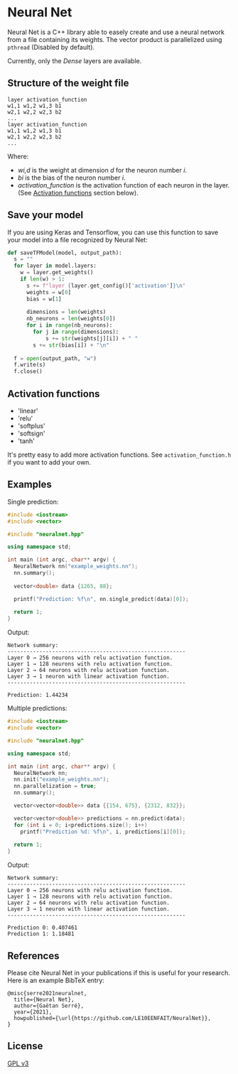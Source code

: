 # Neural Net

Neural Net is a C++ library able to easely create and use a neural network from a file containing its weights.
The vector product is parallelized using `pthread` (Disabled by default).

Currently, only the *Dense* layers are available.

## Structure of the weight file

```
layer activation_function
w1,1 w1,2 w1,3 b1
w2,1 w2,2 w2,3 b2
...
layer activation_function
w1,1 w1,2 w1,3 b1
w2,1 w2,2 w2,3 b2
...
```
Where:
+ *wi,d* is the weight at dimension *d* for the neuron number *i*.
+ *bi* is the bias of the neuron number *i*.
+ *activation_function* is the activation function of each neuron in the layer. (See [Activation functions](#activation-functions) section below).

## Save your model
If you are using Keras and Tensorflow, you can use this function to save your model into a file recognized by Neural Net:
```python
def saveTFModel(model, output_path):
  s = ""
  for layer in model.layers:
    w = layer.get_weights()
    if len(w) > 1:
      s += f"layer {layer.get_config()['activation']}\n"
      weights = w[0]
      bias = w[1]
      
      dimensions = len(weights)
      nb_neurons = len(weights[0])
      for i in range(nb_neurons):
        for j in range(dimensions):
        	s += str(weights[j][i]) + " "
      	s += str(bias[i]) + "\n"
        
  f = open(output_path, "w")
  f.write(s)
  f.close()
```

## Activation functions
+ 'linear'
+ 'relu'
+ 'softplus'
+ 'softsign'
+ 'tanh'

It's pretty easy to add more activation functions. See `activation_function.h` if you want to add your own.


## Examples
Single prediction:
```c++
#include <iostream>
#include <vector>

#include "neuralnet.hpp"

using namespace std;

int main (int argc, char** argv) {
  NeuralNetwork nn("example_weights.nn");
  nn.summary();
  
  vector<double> data {1265, 88};

  printf("Prediction: %f\n", nn.single_predict(data)[0]);
	
  return 1;
}
```

Output:
```
Network summary:
--------------------------------------------------------
Layer 0 → 256 neurons with relu activation function.
Layer 1 → 128 neurons with relu activation function.
Layer 2 → 64 neurons with relu activation function.
Layer 3 → 1 neuron with linear activation function.
--------------------------------------------------------

Prediction: 1.44234
```

Multiple predictions:
```c++
#include <iostream>
#include <vector>

#include "neuralnet.hpp"

using namespace std;

int main (int argc, char** argv) {
  NeuralNetwork nn;
  nn.init("example_weights.nn");
  nn.parallelization = true;
  nn.summary();

  vector<vector<double>> data {{154, 675}, {2312, 832}};

  vector<vector<double>> predictions = nn.predict(data);
  for (int i = 0; i<predictions.size(); i++)
    printf("Prediction %d: %f\n", i, predictions[i][0]);
	
  return 1;
}
```

Output:
```
Network summary:
--------------------------------------------------------
Layer 0 → 256 neurons with relu activation function.
Layer 1 → 128 neurons with relu activation function.
Layer 2 → 64 neurons with relu activation function.
Layer 3 → 1 neuron with linear activation function.
--------------------------------------------------------

Prediction 0: 0.407461
Prediction 1: 1.18481
```

## References
Please cite Neural Net in your publications if this is useful for your research. Here is an example BibTeX entry:
```
@misc{serre2021neuralnet,
  title={Neural Net},
  author={Gaëtan Serré},
  year={2021},
  howpublished={\url{https://github.com/LE10EENFAIT/NeuralNet}},
}
```


## License
[GPL v3](https://choosealicense.com/licenses/gpl-3.0/)
